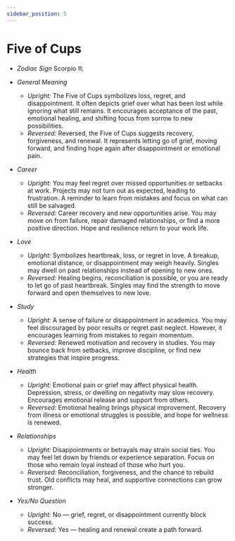 ```yaml
---
sidebar_position: 5
---
```


# Five of Cups

- *Zodiac Sign* Scorpio ♏️
- *General Meaning*
  - *Upright:* The Five of Cups symbolizes loss, regret, and disappointment. It often depicts grief over what has been lost while ignoring what still remains. It encourages acceptance of the past, emotional healing, and shifting focus from sorrow to new possibilities.
  - *Reversed:* Reversed, the Five of Cups suggests recovery, forgiveness, and renewal. It represents letting go of grief, moving forward, and finding hope again after disappointment or emotional pain.

- *Career*
  - *Upright:* You may feel regret over missed opportunities or setbacks at work. Projects may not turn out as expected, leading to frustration. A reminder to learn from mistakes and focus on what can still be salvaged.
  - *Reversed:* Career recovery and new opportunities arise. You may move on from failure, repair damaged relationships, or find a more positive direction. Hope and resilience return to your work life.

- *Love*
  - *Upright:* Symbolizes heartbreak, loss, or regret in love. A breakup, emotional distance, or disappointment may weigh heavily. Singles may dwell on past relationships instead of opening to new ones.
  - *Reversed:* Healing begins, reconciliation is possible, or you are ready to let go of past heartbreak. Singles may find the strength to move forward and open themselves to new love.

- *Study*
  - *Upright:* A sense of failure or disappointment in academics. You may feel discouraged by poor results or regret past neglect. However, it encourages learning from mistakes to regain momentum.
  - *Reversed:* Renewed motivation and recovery in studies. You may bounce back from setbacks, improve discipline, or find new strategies that inspire progress.

- *Health*
  - *Upright:* Emotional pain or grief may affect physical health. Depression, stress, or dwelling on negativity may slow recovery. Encourages emotional release and support from others.
  - *Reversed:* Emotional healing brings physical improvement. Recovery from illness or emotional struggles is possible, and hope for wellness is renewed.

- *Relationships*
  - *Upright:* Disappointments or betrayals may strain social ties. You may feel let down by friends or experience separation. Focus on those who remain loyal instead of those who hurt you.
  - *Reversed:* Reconciliation, forgiveness, and the chance to rebuild trust. Old conflicts may heal, and supportive connections can grow stronger.

- *Yes/No Question*
  - *Upright:* No — grief, regret, or disappointment currently block success.
  - *Reversed:* Yes — healing and renewal create a path forward.
